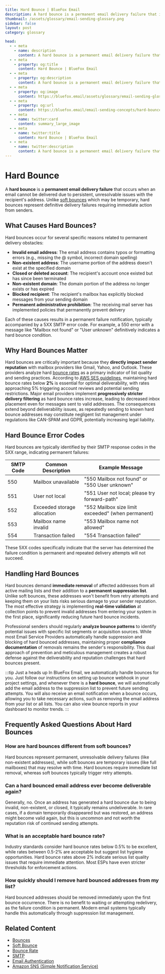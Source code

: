 ```yaml
---
title: Hard Bounce | BlueFox Email
description: A hard bounce is a permanent email delivery failure that indicates the email address is invalid or no longer exists, requiring immediate removal from mailing lists.
thumbnail: /assets/glossary/email-sending-glossary.png
sidebar: false
layout: post
category: glossary

head:
  - - meta
    - name: description
      content: A hard bounce is a permanent email delivery failure that indicates the email address is invalid or no longer exists, requiring immediate removal from mailing lists.
  - - meta
    - property: og:title
      content: Hard Bounce | BlueFox Email
  - - meta
    - property: og:description
      content: A hard bounce is a permanent email delivery failure that indicates the email address is invalid or no longer exists, requiring immediate removal from mailing lists.
  - - meta
    - property: og:image
      content: https://bluefox.email/assets/glossary/email-sending-glossary.png
  - - meta
    - property: og:url
      content: https://bluefox.email/email-sending-concepts/hard-bounce
  - - meta
    - name: twitter:card
      content: summary_large_image
  - - meta
    - name: twitter:title
      content: Hard Bounce | BlueFox Email
  - - meta
    - name: twitter:description
      content: A hard bounce is a permanent email delivery failure that indicates the email address is invalid or no longer exists, requiring immediate removal from mailing lists.
---
```

<GlossaryNavigation/>

# Hard Bounce

A **hard bounce** is a **permanent email delivery failure** that occurs when an email cannot be delivered due to persistent, unresolvable issues with the recipient's address. Unlike [soft bounces](/email-sending-concepts/soft-bounce) which may be temporary, hard bounces represent definitive delivery failures requiring immediate action from senders.

## What Causes Hard Bounces?

Hard bounces occur for several specific reasons related to permanent delivery obstacles:

- **Invalid email address**: The email address contains typos or formatting errors (e.g., missing the @ symbol, incorrect domain spelling)
- **Non-existent address**: The username portion of the address doesn't exist at the specified domain
- **Closed or deleted account**: The recipient's account once existed but has since been terminated
- **Non-existent domain**: The domain portion of the address no longer exists or has expired
- **Blocked recipient**: The recipient's mailbox has explicitly blocked messages from your sending domain
- **Permanent administrative prohibition**: The receiving mail server has implemented policies that permanently prevent delivery

Each of these causes results in a permanent failure notification, typically accompanied by a 5XX SMTP error code. For example, a 550 error with a message like "Mailbox not found" or "User unknown" definitively indicates a hard bounce condition.

## Why Hard Bounces Matter

Hard bounces are critically important because they **directly impact sender reputation** with mailbox providers like Gmail, Yahoo, and Outlook. These providers analyze hard [bounce rates](/email-sending-concepts/bounce-rate.md) as a primary indicator of list quality and sending practices. According to [AWS SES guidelines](https://docs.aws.amazon.com/ses/latest/dg/faqs-enforcement.html), maintaining hard bounce rates below **2%** is essential for optimal deliverability, with rates approaching 5% triggering account reviews and potential sending restrictions. Major email providers implement **progressively stricter delivery filtering** as hard bounce rates increase, leading to decreased inbox placement even for messages sent to valid addresses. The consequences extend beyond deliverability issues, as repeatedly sending to known hard bounce addresses may constitute negligent list management under regulations like CAN-SPAM and GDPR, potentially increasing legal liability.

## Hard Bounce Error Codes

Hard bounces are typically identified by their SMTP response codes in the 5XX range, indicating permanent failures:

| SMTP Code | Common Description          | Example Message                                    |
| --------- | --------------------------- | -------------------------------------------------- |
| 550       | Mailbox unavailable         | "550 Mailbox not found" or "550 User unknown"      |
| 551       | User not local              | "551 User not local; please try forward-path"      |
| 552       | Exceeded storage allocation | "552 Mailbox size limit exceeded" (when permanent) |
| 553       | Mailbox name invalid        | "553 Mailbox name not allowed"                     |
| 554       | Transaction failed          | "554 Transaction failed"                           |

These 5XX codes specifically indicate that the server has determined the failure condition is permanent and repeated delivery attempts will not succeed.

## Handling Hard Bounces

Hard bounces demand **immediate removal** of affected addresses from all active mailing lists and their addition to a **permanent suppression list**. Unlike soft bounces, these addresses won't benefit from retry attempts and keeping them on your lists risks serious damage to your sender reputation. The most effective strategy is implementing **real-time validation** at collection points to prevent invalid addresses from entering your system in the first place, significantly reducing future hard bounce incidents.

Professional senders should regularly **analyze bounce patterns** to identify potential issues with specific list segments or acquisition sources. While most Email Service Providers automatically handle suppression and blocking of hard bounced addresses, maintaining proper **compliance documentation** of removals remains the sender's responsibility. This dual approach of prevention and meticulous management creates a robust defense against the deliverability and reputation challenges that hard bounces present.

:::tip Just a heads up
In BlueFox Email, we automatically handle bounces for you. Just follow our instructions on setting up bounce webhook in your project settings, and whenever there is a **hard bounce**, we will automatically add the email address to the suppression list to prevent future sending attempts. You will also receive an email notification when a bounce occurs, allowing you to take necessary actions, such as removing the email address from your list or all lists. You can also view bounce reports in your dashboard to monitor trends.
:::

## Frequently Asked Questions About Hard Bounces

### How are hard bounces different from soft bounces?

Hard bounces represent permanent, unresolvable delivery failures (like non-existent addresses), while soft bounces are temporary issues (like full mailboxes) that may resolve with time. Hard bounces require immediate list removal, whereas soft bounces typically trigger retry attempts.

### Can a hard bounced email address ever become deliverable again?

Generally, no. Once an address has generated a hard bounce due to being invalid, non-existent, or closed, it typically remains undeliverable. In rare cases, if a domain temporarily disappeared but was restored, an address might become valid again, but this is uncommon and not worth the reputation risk of continued sending attempts.

### What is an acceptable hard bounce rate?

Industry standards consider hard bounce rates below 0.5% to be excellent, while rates between 0.5-2% are acceptable but suggest list hygiene opportunities. Hard bounce rates above 2% indicate serious list quality issues that require immediate attention. Most ESPs have even stricter thresholds for enforcement actions.

### How quickly should I remove hard bounced addresses from my list?

Hard bounced addresses should be removed immediately upon the first bounce occurrence. There is no benefit to waiting or attempting redelivery, as the failure condition is permanent. Modern email systems typically handle this automatically through suppression list management.

## Related Content

- [Bounces](/email-sending-concepts/bounces)
- [Soft Bounce](/email-sending-concepts/soft-bounce)
- [Bounce Rate](/email-sending-concepts/bounce-rate)
- [SMTP](/email-sending-concepts/smtp)
- [Email Authentication](/email-sending-concepts/email-authentication)
- [Amazon SNS (Simple Notification Service)](/aws-concepts/sns)

<GlossaryCTA />
